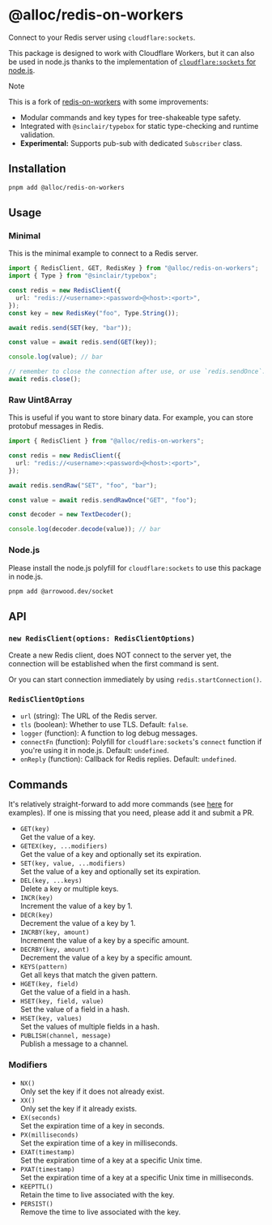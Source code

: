 # @alloc/redis-on-workers

Connect to your Redis server using `cloudflare:sockets`.

This package is designed to work with Cloudflare Workers, but it can also be used in node.js thanks to the implementation of [`cloudflare:sockets` for node.js](https://github.com/Ethan-Arrowood/socket).

> [!NOTE]
> This is a fork of [redis-on-workers](https://github.com/kane50613/redis-on-workers) with some improvements:
>
> - Modular commands and key types for tree-shakeable type safety.
> - Integrated with `@sinclair/typebox` for static type-checking and runtime validation.
> - **Experimental:** Supports pub-sub with dedicated `Subscriber` class.

## Installation

```sh
pnpm add @alloc/redis-on-workers
```

## Usage

### Minimal

This is the minimal example to connect to a Redis server.

```ts
import { RedisClient, GET, RedisKey } from "@alloc/redis-on-workers";
import { Type } from "@sinclair/typebox";

const redis = new RedisClient({
  url: "redis://<username>:<password>@<host>:<port>",
});
const key = new RedisKey("foo", Type.String());

await redis.send(SET(key, "bar"));

const value = await redis.send(GET(key));

console.log(value); // bar

// remember to close the connection after use, or use `redis.sendOnce`.
await redis.close();
```

### Raw Uint8Array

This is useful if you want to store binary data. For example, you can store protobuf messages in Redis.

```ts
import { RedisClient } from "@alloc/redis-on-workers";

const redis = new RedisClient({
  url: "redis://<username>:<password>@<host>:<port>",
});

await redis.sendRaw("SET", "foo", "bar");

const value = await redis.sendRawOnce("GET", "foo");

const decoder = new TextDecoder();

console.log(decoder.decode(value)); // bar
```

### Node.js

Please install the node.js polyfill for `cloudflare:sockets` to use this package in node.js.

```sh
pnpm add @arrowood.dev/socket
```

## API

### `new RedisClient(options: RedisClientOptions)`

Create a new Redis client, does NOT connect to the server yet, the connection will be established when the first command is sent.

Or you can start connection immediately by using `redis.startConnection()`.

### `RedisClientOptions`

- `url` (string): The URL of the Redis server.
- `tls` (boolean): Whether to use TLS. Default: `false`.
- `logger` (function): A function to log debug messages.
- `connectFn` (function): Polyfill for `cloudflare:sockets`'s `connect` function if you're using it in node.js. Default: `undefined`.
- `onReply` (function): Callback for Redis replies. Default: `undefined`.

## Commands

It's relatively straight-forward to add more commands (see [here](https://github.com/alloc/redis-on-workers/blob/master/src/commands.ts) for examples). If one is missing that you need, please add it and submit a PR.

- `GET(key)`  
  Get the value of a key.
- `GETEX(key, ...modifiers)`  
  Get the value of a key and optionally set its expiration.
- `SET(key, value, ...modifiers)`  
  Set the value of a key and optionally set its expiration.
- `DEL(key, ...keys)`  
  Delete a key or multiple keys.
- `INCR(key)`  
  Increment the value of a key by 1.
- `DECR(key)`  
  Decrement the value of a key by 1.
- `INCRBY(key, amount)`  
  Increment the value of a key by a specific amount.
- `DECRBY(key, amount)`  
  Decrement the value of a key by a specific amount.
- `KEYS(pattern)`  
  Get all keys that match the given pattern.
- `HGET(key, field)`  
  Get the value of a field in a hash.
- `HSET(key, field, value)`  
  Set the value of a field in a hash.
- `HSET(key, values)`  
  Set the values of multiple fields in a hash.
- `PUBLISH(channel, message)`  
  Publish a message to a channel.

### Modifiers

- `NX()`  
  Only set the key if it does not already exist.
- `XX()`  
  Only set the key if it already exists.
- `EX(seconds)`  
  Set the expiration time of a key in seconds.
- `PX(milliseconds)`  
  Set the expiration time of a key in milliseconds.
- `EXAT(timestamp)`  
  Set the expiration time of a key at a specific Unix time.
- `PXAT(timestamp)`  
  Set the expiration time of a key at a specific Unix time in milliseconds.
- `KEEPTTL()`  
  Retain the time to live associated with the key.
- `PERSIST()`  
  Remove the time to live associated with the key.
